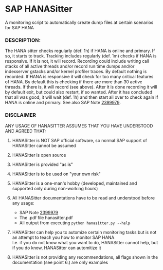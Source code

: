 # SAP HANASitter
A monitoring script to automatically create dump files at certain scenarios for SAP HANA 

### DESCRIPTION:  
The HANA sitter checks regularly (def. 1h) if HANA is online and primary. If so, it starts to track. Tracking includes regularly (def. 1m) checks if HANA is responsive. If it is not, it will record. Recording could include writing call stacks of all active threads and/or record run time dumps and/or indexserver gstacks and/or kernel profiler traces. By default nothing is recorded. If HANA is responsive it will check for too many critical features of HANA. By default this is checking if there are more than 30 active threads. If there is, it will record (see above). After it is done recording it will by default exit, but could also restart, if so wanted. After it has concluded that all was good, it will wait (def. 1h) and then start all over to check again if HANA is online and primary. See also SAP Note [2399979](https://launchpad.support.sap.com/#/notes/2399979).

### DISCLAIMER  
ANY USAGE OF HANASITTER ASSUMES THAT YOU HAVE UNDERSTOOD AND AGREED THAT:  
1. HANASitter is NOT SAP official software, so normal SAP support of HANASitter cannot be assumed   
2. HANASitter is open source   
3. HANASitter is provided "as is"  
4. HANASitter is to be used on "your own risk"  
5. HANASitter is a one-man's hobby (developed, maintained and supported only during non-working hours)   

6. All HANASitter documentations have to be read and understood before any usage:    
    * SAP Note [2399979](https://launchpad.support.sap.com/#/notes/2399979)   
    * The .pdf file hanasitter.pdf    
    * All output from executing     `python hanasitter.py --help`    
    
7. HANASitter can help you to automize certain monitoring tasks but is not an attempt to teach you how to monitor SAP HANA  
I.e. if you do not know what you want to do, HANASitter cannot help, but if you do know, HANASitter can automitize it    
   
8. HANASitter is not providing any recommendations, all flags shown in the documentation (see point 6.) are only examples
